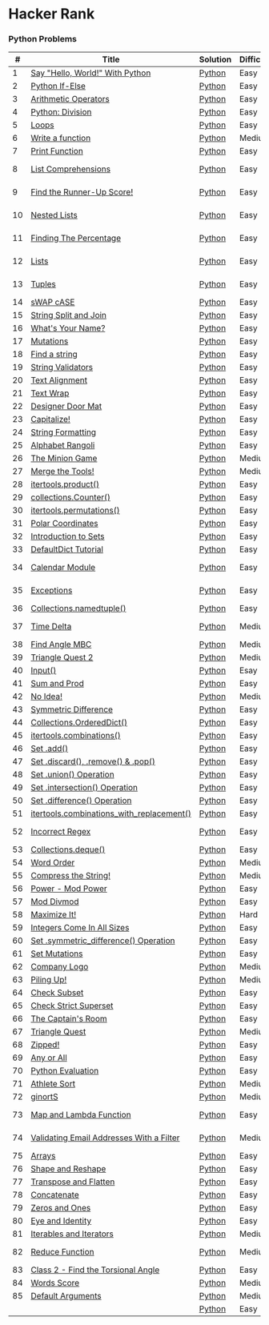 Hacker Rank
========

### Python Problems


| # | Title | Solution | Difficulty | Subdomains |
|---| ----- | -------- | ---------- | ---------- |
|1|[Say "Hello, World!" With Python](https://www.hackerrank.com/challenges/py-hello-world/problem) | [Python](1.py)|Easy| Introduction |
|2|[Python If-Else](https://www.hackerrank.com/challenges/py-if-else/problem) | [Python](2.py)|Easy| Introduction |
|3|[Arithmetic Operators](https://www.hackerrank.com/challenges/python-arithmetic-operators/problem) | [Python](3.py)|Easy| Introduction |
|4|[Python: Division](https://www.hackerrank.com/challenges/python-division/problem) | [Python](4.py)|Easy| Introduction |
|5|[Loops](https://www.hackerrank.com/challenges/python-loops/problem) | [Python](5.py)|Easy| Introduction |
|6|[Write a function](https://www.hackerrank.com/challenges/write-a-function/problem) | [Python](6.py)|Medium| Introduction |
|7|[Print Function](https://www.hackerrank.com/challenges/python-print/problem) | [Python](7.py)|Easy| Introduction |
|8|[List Comprehensions](https://www.hackerrank.com/challenges/list-comprehensions/problem) | [Python](8.py)|Easy| Basic Data Types |
|9|[Find the Runner-Up Score!](https://www.hackerrank.com/challenges/find-second-maximum-number-in-a-list/problem) | [Python](9.py)|Easy| Basic Data Types |
|10|[Nested Lists](https://www.hackerrank.com/challenges/nested-list/problem) | [Python](10.py)|Easy| Basic Data Types |
|11|[Finding The Percentage](https://www.hackerrank.com/challenges/finding-the-percentage/problem) | [Python](11.py)|Easy| Basic Data Types |
|12|[Lists](https://www.hackerrank.com/challenges/python-lists/problem) | [Python](12.py)|Easy| Basic Data Types |
|13|[Tuples](https://www.hackerrank.com/challenges/python-tuples/problem) | [Python](13.py)|Easy| Basic Data Types |
|14|[sWAP cASE](https://www.hackerrank.com/challenges/swap-case/problem) | [Python](14.py)|Easy| String |
|15|[String Split and Join](https://www.hackerrank.com/challenges/python-string-split-and-join/problem) | [Python](15.py)|Easy| String |
|16|[What's Your Name?](https://www.hackerrank.com/challenges/whats-your-name/problem) | [Python](16.py)|Easy| String |
|17|[Mutations](https://www.hackerrank.com/challenges/python-mutations/problem) | [Python](17.py)|Easy| String |
|18|[Find a string](https://www.hackerrank.com/challenges/find-a-string/problem) | [Python](18.py)|Easy| String |
|19|[String Validators](https://www.hackerrank.com/challenges/string-validators/problem) | [Python](19.py)|Easy| String |
|20|[Text Alignment](https://www.hackerrank.com/challenges/text-alignment/problem) | [Python](20.py)|Easy| String |
|21|[Text Wrap](https://www.hackerrank.com/challenges/text-wrap/problem) | [Python](21.py)|Easy| String |
|22|[Designer Door Mat](https://www.hackerrank.com/challenges/designer-door-mat/problem) | [Python](22.py)|Easy| String |
|23|[Capitalize!](https://www.hackerrank.com/challenges/capitalize/problem) | [Python](23.py)|Easy| String |
|24|[String Formatting](https://www.hackerrank.com/challenges/python-string-formatting/problem) | [Python](24.py)|Easy| String |
|25|[Alphabet Rangoli](hackerrank.com/challenges/alphabet-rangoli/problem) | [Python](25.py)|Easy| String |
|26|[The Minion Game](https://www.hackerrank.com/challenges/the-minion-game/problem) | [Python]()|Medium| String |
|27|[Merge the Tools!](https://www.hackerrank.com/challenges/merge-the-tools/problem) | [Python](27.py)|Medium| String |
|28|[itertools.product()](https://www.hackerrank.com/challenges/itertools-product/problem) | [Python](28.py)|Easy| Itertools |
|29|[collections.Counter()](https://www.hackerrank.com/challenges/collections-counter/problem) | [Python](29.py)|Easy| Collections |
|30|[itertools.permutations()](https://www.hackerrank.com/challenges/itertools-permutations/problem) | [Python](30.py)|Easy| Itertools |
|31|[Polar Coordinates](https://www.hackerrank.com/challenges/polar-coordinates/problem) | [Python](31.py)|Easy| Maths |
|32|[Introduction to Sets](https://www.hackerrank.com/challenges/py-introduction-to-sets/problem) | [Python](32.py)|Easy| Sets |
|33|[DefaultDict Tutorial](https://www.hackerrank.com/challenges/defaultdict-tutorial/problem) | [Python](33.py)|Easy| Collections |
|34|[Calendar Module](https://www.hackerrank.com/challenges/calendar-module/problem) | [Python](34.py)|Easy| Date and Time |
|35|[Exceptions](https://www.hackerrank.com/challenges/exceptions/problem) | [Python](35.py)|Easy| Errors and Exceptions |
|36|[Collections.namedtuple()](https://www.hackerrank.com/challenges/py-collections-namedtuple/problem) | [Python](36.py)|Easy| Collections |
|37|[Time Delta](https://www.hackerrank.com/challenges/python-time-delta/problem) | [Python](37.py)|Medium| Date and Time |
|38|[Find Angle MBC](https://www.hackerrank.com/challenges/find-angle/problem) | [Python](38.py)|Medium| Maths |
|39|[Triangle Quest 2](https://www.hackerrank.com/challenges/triangle-quest-2/problem) | [Python](39.py)|Medium| Maths |
|40|[Input()](https://www.hackerrank.com/challenges/input/problem) | [Python](40.py)|Esay| Built-Ins |
|41|[Sum and Prod](https://www.hackerrank.com/challenges/np-sum-and-prod/problem) | [Python](41.py)|Easy| NumPy |
|42|[No Idea!](https://www.hackerrank.com/challenges/no-idea/problem) | [Python](42.py)|Medium| Sets |
|43|[Symmetric Difference](https://www.hackerrank.com/challenges/symmetric-difference/problem) | [Python](43.py)|Easy| Sets |
|44|[Collections.OrderedDict()](https://www.hackerrank.com/challenges/py-collections-ordereddict/problem) | [Python](44.py)|Easy| Collections |
|45|[itertools.combinations()](https://www.hackerrank.com/challenges/itertools-combinations/problem) | [Python](45.py)|Easy| Itertools |
|46|[Set .add()](https://www.hackerrank.com/challenges/py-set-add/problem) | [Python](46.py)|Easy| Sets |
|47|[Set .discard(), .remove() & .pop()](https://www.hackerrank.com/challenges/py-set-discard-remove-pop/problem) | [Python](47.[py])|Easy| Sets |
|48|[Set .union() Operation](https://www.hackerrank.com/challenges/py-set-union/problem) | [Python](48.py)|Easy| Sets |
|49|[Set .intersection() Operation](https://www.hackerrank.com/challenges/py-set-intersection-operation/problem) | [Python](49.py)|Easy| Sets |
|50|[Set .difference() Operation](https://www.hackerrank.com/challenges/py-set-difference-operation/problem) | [Python](50.py)|Easy| Sets |
|51|[itertools.combinations_with_replacement()](https://www.hackerrank.com/challenges/itertools-combinations-with-replacement/problem) | [Python](51.py)|Easy| Itertools |
|52|[Incorrect Regex](https://www.hackerrank.com/challenges/incorrect-regex/problem) | [Python](52.py)|Easy| Errors and Exceptions |
|53|[Collections.deque()](https://www.hackerrank.com/challenges/py-collections-deque/problem) | [Python](53.py)|Easy| Collections |
|54|[Word Order](https://www.hackerrank.com/challenges/word-order/problem) | [Python](54.py)|Medium| Collections |
|55|[Compress the String!](https://www.hackerrank.com/challenges/compress-the-string/problem) | [Python](55.py)|Medium| Itertools |
|56|[Power - Mod Power](https://www.hackerrank.com/challenges/python-power-mod-power/problem) | [Python](56.py)|Easy| Maths |
|57|[Mod Divmod](https://www.hackerrank.com/challenges/python-mod-divmod/problem) | [Python](57.py)|Easy| Maths |
|58|[Maximize It!](https://www.hackerrank.com/challenges/maximize-it/problem) | [Python](58.py)|Hard| Itertools |
|59|[Integers Come In All Sizes](https://www.hackerrank.com/challenges/python-integers-come-in-all-sizes/problem) | [Python](59.py)|Easy| Maths |
|60|[Set .symmetric_difference() Operation](https://www.hackerrank.com/challenges/py-set-symmetric-difference-operation/problem) | [Python](60.py)|Easy| Sets |
|61|[Set Mutations](https://www.hackerrank.com/challenges/py-set-mutations/problem) | [Python](61.py)|Easy| Sets |
|62|[Company Logo](https://www.hackerrank.com/challenges/most-commons/problem) | [Python](62.py)|Medium| Collections |
|63|[Piling Up!](https://www.hackerrank.com/challenges/piling-up/problem) | [Python](63.py)|Medium| Collections |
|64|[Check Subset](https://www.hackerrank.com/challenges/py-check-subset/problem) | [Python](64.py)|Easy| Sets |
|65|[Check Strict Superset](https://www.hackerrank.com/challenges/py-check-strict-superset/problem) | [Python](65.py)|Easy| Sets |
|66|[The Captain's Room](https://www.hackerrank.com/challenges/py-the-captains-room/problem) | [Python](66.py)|Easy| Sets |
|67|[Triangle Quest](https://www.hackerrank.com/challenges/python-quest-1/problem) | [Python](67.py)|Medium| Maths |
|68|[Zipped!](https://www.hackerrank.com/challenges/zipped/problem) | [Python](68.py)|Easy| Bulit-ins |
|69|[Any or All](https://www.hackerrank.com/challenges/any-or-all/problem) | [Python](69.py)|Easy| Built-Ins |
|70|[Python Evaluation](https://www.hackerrank.com/challenges/python-eval/problem) | [Python](70.py)|Easy| Built-Ins |
|71|[Athlete Sort](https://www.hackerrank.com/challenges/python-sort-sort/problem) | [Python](71.py)|Medium| Built-Ins |
|72|[ginortS](https://www.hackerrank.com/challenges/ginorts/problem) | [Python](72.py)|Medium| Built-Ins |
|73|[Map and Lambda Function](https://www.hackerrank.com/challenges/map-and-lambda-expression/problem) | [Python](73.py)|Easy| Python Functionals |
|74|[Validating Email Addresses With a Filter](https://www.hackerrank.com/challenges/validate-list-of-email-address-with-filter/problem) | [Python](74.py)|Medium| Python Functionals |
|75|[Arrays](https://www.hackerrank.com/challenges/np-arrays/problem) | [Python](75.py)|Easy| NumPy |
|76|[Shape and Reshape](https://www.hackerrank.com/challenges/np-shape-reshape/problem) | [Python](76.py)|Easy| NumPy |
|77|[Transpose and Flatten](https://www.hackerrank.com/challenges/np-transpose-and-flatten/problem) | [Python](77.py)|Easy| NumPy |
|78|[Concatenate](https://www.hackerrank.com/challenges/np-concatenate/problem) | [Python](78.py)|Easy| NumPy |
|79|[Zeros and Ones](https://www.hackerrank.com/challenges/np-zeros-and-ones/problem) | [Python](79.py)|Easy| NumPy|
|80|[Eye and Identity](https://www.hackerrank.com/challenges/np-eye-and-identity/problem) | [Python](80.py)|Easy| NumPy|
|81|[Iterables and Iterators](https://www.hackerrank.com/challenges/iterables-and-iterators/problem) | [Python](81.py)|Medium| Itertools |
|82|[Reduce Function](https://www.hackerrank.com/challenges/reduce-function/problem) | [Python](82.py)|Medium| Python Functionals |
|83|[Class 2 - Find the Torsional Angle](https://www.hackerrank.com/challenges/class-2-find-the-torsional-angle/problem) | [Python](83.py)|Easy| Classes |
|84|[Words Score](https://www.hackerrank.com/challenges/words-score/problem) | [Python](84.py)|Medium| Debugging |
|85|[Default Arguments](https://www.hackerrank.com/challenges/default-arguments/problem) | [Python](85.py)|Medium| Debugging |
||[]() | [Python]()|Easy| |